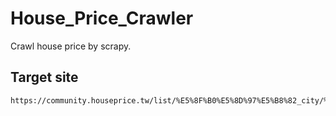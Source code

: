 House_Price_Crawler
===
Crawl house price by scrapy.

Target site
---
```
https://community.houseprice.tw/list/%E5%8F%B0%E5%8D%97%E5%B8%82_city/%E6%9D%B1%E5%8D%80_zip/
```